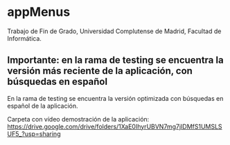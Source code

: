 # appMenus
Trabajo de Fin de Grado, Universidad Complutense de Madrid, Facultad de Informática.

## Importante: en la rama de testing se encuentra la versión más reciente de la aplicación, con búsquedas en español

En la rama de testing se encuentra la versión optimizada con búsquedas en español de la aplicación.

Carpeta con vídeo demostración de la aplicación:
https://drive.google.com/drive/folders/1XaE0IhyrUBVN7mg7jIDMfS1UMSLSUF5_?usp=sharing
